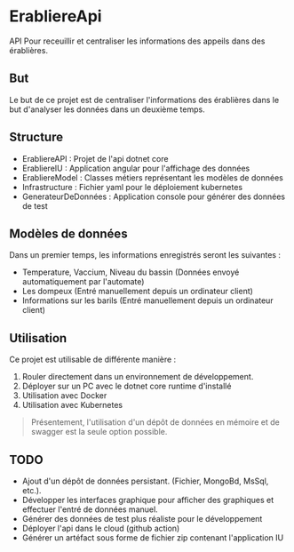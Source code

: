 # ErabliereApi
API Pour receuillir et centraliser les informations des appeils dans des érablières.

## But
Le but de ce projet est de centraliser l'informations des érablières dans le but d'analyser les données dans un deuxième temps.

## Structure
- ErabliereAPI : Projet de l'api dotnet core
- ErabliereIU : Application angular pour l'affichage des données
- ErabliereModel : Classes métiers représentant les modèles de données
- Infrastructure : Fichier yaml pour le déploiement kubernetes
- GenerateurDeDonnées : Application console pour générer des données de test

## Modèles de données
Dans un premier temps, les informations enregistrés seront les suivantes :

- Temperature, Vaccium, Niveau du bassin (Données envoyé automatiquement par l'automate)
- Les dompeux (Entré manuellement depuis un ordinateur client)
- Informations sur les barils (Entré manuellement depuis un ordinateur client)

## Utilisation

Ce projet est utilisable de différente manière :
1. Rouler directement dans un environnement de développement.
2. Déployer sur un PC avec le dotnet core runtime d'installé
2. Utilisation avec Docker
3. Utilisation avec Kubernetes

> Présentement, l'utilisation d'un dépôt de données en mémoire et de swagger est la seule option possible.

## TODO

- Ajout d'un dépôt de données persistant. (Fichier, MongoBd, MsSql, etc.).
- Développer les interfaces graphique pour afficher des graphiques et effectuer l'entré de données manuel.
- Générer des données de test plus réaliste pour le développement
- Déployer l'api dans le cloud (github action)
- Générer un artéfact sous forme de fichier zip contenant l'application IU
